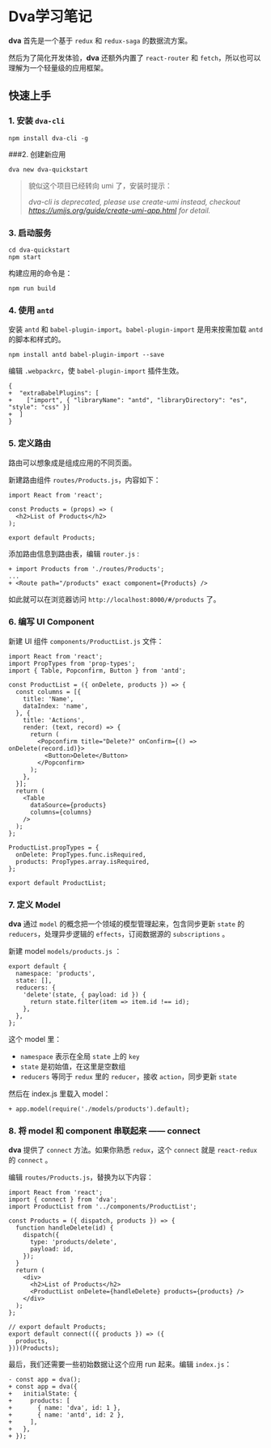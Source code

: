# Dva学习笔记

**dva** 首先是一个基于 `redux` 和 `redux-saga` 的数据流方案。

然后为了简化开发体验，**dva** 还额外内置了 `react-router` 和 `fetch`，所以也可以理解为一个轻量级的应用框架。

## 快速上手

### 1. 安装 `dva-cli`

```
npm install dva-cli -g
```
###2. 创建新应用

```
dva new dva-quickstart
```
> 貌似这个项目已经转向 umi 了，安装时提示：
> 
> _dva-cli is deprecated, please use create-umi instead, checkout https://umijs.org/guide/create-umi-app.html for detail._
	
### 3. 启动服务
	
```
cd dva-quickstart
npm start
```

构建应用的命令是：

```
npm run build
```
	
### 4. 使用 `antd`

安装 `antd` 和 `babel-plugin-import`。`babel-plugin-import` 是用来按需加载 `antd` 的脚本和样式的。

```
npm install antd babel-plugin-import --save
```
编辑 `.webpackrc`，使 `babel-plugin-import` 插件生效。

```
{
+  "extraBabelPlugins": [
+    ["import", { "libraryName": "antd", "libraryDirectory": "es", "style": "css" }]
+  ]
}
```

### 5. 定义路由

路由可以想象成是组成应用的不同页面。
	
新建路由组件 `routes/Products.js`，内容如下：
	
```
import React from 'react';

const Products = (props) => (
  <h2>List of Products</h2>
);

export default Products;
```	

添加路由信息到路由表，编辑 `router.js` :

```
+ import Products from './routes/Products';
...
+ <Route path="/products" exact component={Products} />
```

如此就可以在浏览器访问 `http://localhost:8000/#/products` 了。

### 6. 编写 UI Component

新建 UI 组件 `components/ProductList.js` 文件：

```
import React from 'react';
import PropTypes from 'prop-types';
import { Table, Popconfirm, Button } from 'antd';

const ProductList = ({ onDelete, products }) => {
  const columns = [{
    title: 'Name',
    dataIndex: 'name',
  }, {
    title: 'Actions',
    render: (text, record) => {
      return (
        <Popconfirm title="Delete?" onConfirm={() => onDelete(record.id)}>
          <Button>Delete</Button>
        </Popconfirm>
      );
    },
  }];
  return (
    <Table
      dataSource={products}
      columns={columns}
    />
  );
};

ProductList.propTypes = {
  onDelete: PropTypes.func.isRequired,
  products: PropTypes.array.isRequired,
};

export default ProductList;
```

### 7. 定义 Model

**dva** 通过 `model` 的概念把一个领域的模型管理起来，包含同步更新 `state` 的 `reducers`，处理异步逻辑的 `effects`，订阅数据源的 `subscriptions` 。

新建 model `models/products.js` ：

```
export default {
  namespace: 'products',
  state: [],
  reducers: {
    'delete'(state, { payload: id }) {
      return state.filter(item => item.id !== id);
    },
  },
};
```

这个 model 里：

- `namespace` 表示在全局 `state` 上的 `key`
- `state` 是初始值，在这里是空数组
- `reducers` 等同于 `redux` 里的 `reducer`，接收 `action`，同步更新 `state`

然后在 index.js 里载入 model：

```
+ app.model(require('./models/products').default);
```

### 8. 将 model 和 component 串联起来 —— connect

**dva** 提供了 `connect` 方法。如果你熟悉 `redux`，这个 `connect` 就是 `react-redux` 的 `connect` 。

编辑 `routes/Products.js`，替换为以下内容：

```
import React from 'react';
import { connect } from 'dva';
import ProductList from '../components/ProductList';

const Products = ({ dispatch, products }) => {
  function handleDelete(id) {
    dispatch({
      type: 'products/delete',
      payload: id,
    });
  }
  return (
    <div>
      <h2>List of Products</h2>
      <ProductList onDelete={handleDelete} products={products} />
    </div>
  );
};

// export default Products;
export default connect(({ products }) => ({
  products,
}))(Products);
```

最后，我们还需要一些初始数据让这个应用 run 起来。编辑 `index.js`：

```
- const app = dva();
+ const app = dva({
+   initialState: {
+     products: [
+       { name: 'dva', id: 1 },
+       { name: 'antd', id: 2 },
+     ],
+   },
+ });
```